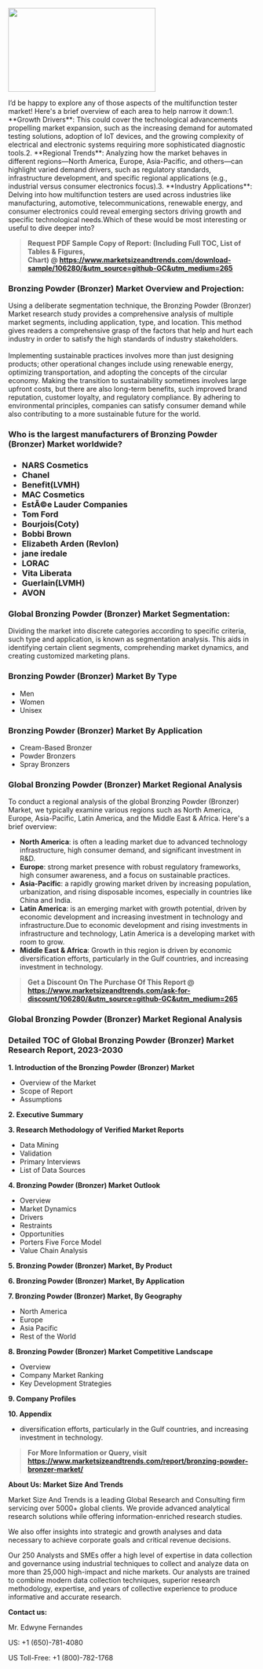 <p><img class="alignnone size-medium wp-image-20088" src="https://ffe5etoiles.com/wp-content/uploads/2024/12/MST1-300x171.png" alt="" width="300" height="171" /></p>I’d be happy to explore any of those aspects of the multifunction tester market! Here's a brief overview of each area to help narrow it down:1. **Growth Drivers**: This could cover the technological advancements propelling market expansion, such as the increasing demand for automated testing solutions, adoption of IoT devices, and the growing complexity of electrical and electronic systems requiring more sophisticated diagnostic tools.2. **Regional Trends**: Analyzing how the market behaves in different regions—North America, Europe, Asia-Pacific, and others—can highlight varied demand drivers, such as regulatory standards, infrastructure development, and specific regional applications (e.g., industrial versus consumer electronics focus).3. **Industry Applications**: Delving into how multifunction testers are used across industries like manufacturing, automotive, telecommunications, renewable energy, and consumer electronics could reveal emerging sectors driving growth and specific technological needs.Which of these would be most interesting or useful to dive deeper into?</p><blockquote id="" class=""><strong>Request PDF Sample Copy of Report: (Including Full TOC, List of Tables &amp; Figures, Chart)&nbsp;@&nbsp;<strong><a href="https://www.marketsizeandtrends.com/download-sample/106280/&utm_source=github-GC&utm_medium=265" target="_blank">https://www.marketsizeandtrends.com/download-sample/106280/&utm_source=github-GC&utm_medium=265</a></strong></strong></blockquote><h3 id="" class="">Bronzing Powder (Bronzer) Market&nbsp;Overview and Projection:</h3><p id="" class="">Using a deliberate segmentation technique, the Bronzing Powder (Bronzer) Market research study provides a comprehensive analysis of multiple market segments, including application, type, and location. This method gives readers a comprehensive grasp of the factors that help and hurt each industry in order to satisfy the high standards of industry stakeholders. <br /> <br />Implementing sustainable practices involves more than just designing products; other operational changes include using renewable energy, optimizing transportation, and adopting the concepts of the circular economy. Making the transition to sustainability sometimes involves large upfront costs, but there are also long-term benefits, such improved brand reputation, customer loyalty, and regulatory compliance. By adhering to environmental principles, companies can satisfy consumer demand while also contributing to a more sustainable future for the world.</p><h3 id="" class="">Who is the largest manufacturers of&nbsp;Bronzing Powder (Bronzer) Market worldwide?</h3><h3 class=""><p><ul><li>NARS Cosmetics </li><li> Chanel </li><li> Benefit(LVMH) </li><li> MAC Cosmetics </li><li> EstÃ©e Lauder Companies </li><li> Tom Ford </li><li> Bourjois(Coty) </li><li> Bobbi Brown </li><li> Elizabeth Arden (Revlon) </li><li> jane iredale </li><li> LORAC </li><li> Vita Liberata </li><li> Guerlain(LVMH) </li><li> AVON</li></ul></p></h3><h3 id="" class="">Global&nbsp;Bronzing Powder (Bronzer) Market Segmentation:</h3><p id="" class="">Dividing the market into discrete categories according to specific criteria, such type and application, is known as segmentation analysis. This aids in identifying certain client segments, comprehending market dynamics, and creating customized marketing plans.</p><h3 id="" class="">Bronzing Powder (Bronzer) Market&nbsp;By Type</h3><p><p><ul><li>Men </li><li> Women </li><li> Unisex</p></li></ul></p></p><h3 id="" class="">Bronzing Powder (Bronzer) Market&nbsp;By Application</h3><p class=""><p><ul><li>Cream-Based Bronzer </li><li> Powder Bronzers </li><li> Spray Bronzers</li></ul></p></p><h3 id="" class="">Global Bronzing Powder (Bronzer) Market Regional Analysis</h3><p id="" class="">To conduct a regional analysis of the global Bronzing Powder (Bronzer) Market, we typically examine various regions such as North America, Europe, Asia-Pacific, Latin America, and the Middle East &amp; Africa. Here's a brief overview:</p><ul><li><strong>North America</strong>: is often a leading market due to advanced technology infrastructure, high consumer demand, and significant investment in R&amp;D.</li><li><strong>Europe</strong>: strong market presence with robust regulatory frameworks, high consumer awareness, and a focus on sustainable practices.</li><li><strong>Asia-Pacific</strong>: a rapidly growing market driven by increasing population, urbanization, and rising disposable incomes, especially in countries like China and India.</li><li><strong>Latin America</strong>: is an emerging market with growth potential, driven by economic development and increasing investment in technology and infrastructure.Due to economic development and rising investments in infrastructure and technology, Latin America is a developing market with room to grow.</li><li><strong>Middle East &amp; Africa</strong>: Growth in this region is driven by economic diversification efforts, particularly in the Gulf countries, and increasing investment in technology.</li></ul><blockquote id="" class=""><strong>Get a Discount On The Purchase Of This Report @ <strong><a href="https://www.marketsizeandtrends.com/ask-for-discount/106280/&utm_source=github-GC&utm_medium=265" target="_blank">https://www.marketsizeandtrends.com/ask-for-discount/106280/&utm_source=github-GC&utm_medium=265</a></strong></strong></blockquote><h3 id="" class="">Global Bronzing Powder (Bronzer) Market Regional Analysis</h3><h3 id="" class="">Detailed TOC of Global Bronzing Powder (Bronzer) Market Research Report, 2023-2030</h3><p id="" class=""><strong>1. Introduction of the Bronzing Powder (Bronzer) Market</strong></p><ul><li>Overview of the Market</li><li>Scope of Report</li><li>Assumptions</li></ul><p id="" class=""><strong>2. Executive Summary</strong></p><p id="" class=""><strong>3. Research Methodology of Verified Market Reports</strong></p><ul><li>Data Mining</li><li>Validation</li><li>Primary Interviews</li><li>List of Data Sources</li></ul><p id="" class=""><strong>4. Bronzing Powder (Bronzer) Market Outlook</strong></p><ul><li>Overview</li><li>Market Dynamics</li><li>Drivers</li><li>Restraints</li><li>Opportunities</li><li>Porters Five Force Model</li><li>Value Chain Analysis</li></ul><p id="" class=""><strong>5. Bronzing Powder (Bronzer) Market, By Product</strong></p><p id="" class=""><strong>6. Bronzing Powder (Bronzer) Market, By Application</strong></p><p id="" class=""><strong>7. Bronzing Powder (Bronzer) Market, By Geography</strong></p><ul><li>North America</li><li>Europe</li><li>Asia Pacific</li><li>Rest of the World</li></ul><p id="" class=""><strong>8. Bronzing Powder (Bronzer) Market Competitive Landscape</strong></p><ul><li>Overview</li><li>Company Market Ranking</li><li>Key Development Strategies</li></ul><p id="" class=""><strong>9. Company Profiles</strong></p><p id="" class=""><strong>10. Appendix</strong></p><ul><li>diversification efforts, particularly in the Gulf countries, and increasing investment in technology.</li></ul><blockquote id="" class=""><strong>For More Information or Query, visit <strong><strong><a href="https://www.marketsizeandtrends.com/report/bronzing-powder-bronzer-market/" target="_blank">https://www.marketsizeandtrends.com/report/bronzing-powder-bronzer-market/</a></strong></strong></strong></blockquote><p id="" class=""><strong>About Us: Market Size And Trends</strong></p><p id="" class="">Market Size And Trends is a leading Global Research and Consulting firm servicing over 5000+ global clients. We provide advanced analytical research solutions while offering information-enriched research studies.</p><p id="" class="">We also offer insights into strategic and growth analyses and data necessary to achieve corporate goals and critical revenue decisions.</p><p id="" class="">Our 250 Analysts and SMEs offer a high level of expertise in data collection and governance using industrial techniques to collect and analyze data on more than 25,000 high-impact and niche markets. Our analysts are trained to combine modern data collection techniques, superior research methodology, expertise, and years of collective experience to produce informative and accurate research.</p><p id="" class=""><strong>Contact us:</strong></p><p id="" class="">Mr. Edwyne Fernandes</p><p id="" class="">US: +1 (650)-781-4080</p><p id="" class="">US Toll-Free: +1 (800)-782-1768</p>
